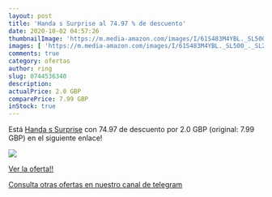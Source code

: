 ```yaml
---
layout: post
title: 'Handa s Surprise al 74.97 % de descuento'
date: 2020-10-02 04:57:26
thumbnailImage: 'https://m.media-amazon.com/images/I/61S483M4YBL._SL500_._SL200_.jpg'
images: [ 'https://m.media-amazon.com/images/I/61S483M4YBL._SL500_._SL200_.jpg' ]
comments: true
category: ofertas
author: ring
slug: 0744536340
description:
actualPrice: 2.0 GBP
comparePrice: 7.99 GBP
inStock: true
---
```


Está [Handa s Surprise](https://www.amazon.co.uk/dp/0744536340/?tag=redken01-21) con 74.97 de descuento por 2.0 GBP (original: 7.99 GBP) en el siguiente enlace!

[![](https://m.media-amazon.com/images/I/61S483M4YBL._SL500_._SL200_.jpg)](https://www.amazon.co.uk/dp/0744536340/?tag=redken01-21)

[Ver la oferta!!](https://www.amazon.co.uk/dp/0744536340/?tag=redken01-21)

[Consulta otras ofertas en nuestro canal de telegram](https://t.me/s/ofertas25)
